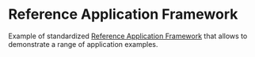 # Reference Application Framework

Example of standardized [Reference Application Framework](https://github.com/Open-CMSIS-Pack/devtools/blob/main/tools/projmgr/docs/Manual/RefApp-Framework.md) 
that allows to demonstrate a range of application examples.
